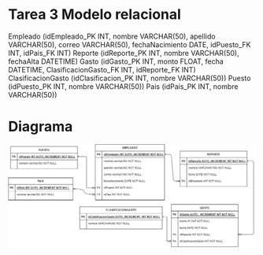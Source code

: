 
# Tarea 3 Modelo relacional

Empleado (idEmpleado_PK INT, nombre VARCHAR(50), apellido VARCHAR(50), correo VARCHAR(50), fechaNacimiento DATE, idPuesto_FK INT, idPais_FK INT)
Reporte (idReporte_PK INT, nombre VARCHAR(50), fechaAlta DATETIME)
Gasto (idGasto_PK INT, monto FLOAT, fecha DATETIME, ClasificacionGasto_FK INT, idReporte_FK INT)
ClasificacionGasto (idClasificacion_PK INT, nombre VARCHAR(50))
Puesto (idPuesto_PK INT, nombre VARCHAR(50))
Pais (idPais_PK INT, nombre VARCHAR(50))

# Diagrama

![Tarea3 circle logo](/imagenes/Tarea3.png "Tarea3")


